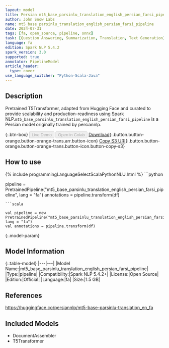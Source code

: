 ```yaml
---
layout: model
title: Persian mt5_base_parsinlu_translation_english_persian_farsi_pipeline pipeline T5Transformer from persiannlp
author: John Snow Labs
name: mt5_base_parsinlu_translation_english_persian_farsi_pipeline
date: 2024-07-31
tags: [fa, open_source, pipeline, onnx]
task: [Question Answering, Summarization, Translation, Text Generation]
language: fa
edition: Spark NLP 5.4.2
spark_version: 3.0
supported: true
annotator: PipelineModel
article_header:
  type: cover
use_language_switcher: "Python-Scala-Java"
---
```


## Description

Pretrained T5Transformer, adapted from Hugging Face and curated to provide scalability and production-readiness using Spark NLP.`mt5_base_parsinlu_translation_english_persian_farsi_pipeline` is a Persian model originally trained by persiannlp.

{:.btn-box}
<button class="button button-orange" disabled>Live Demo</button>
<button class="button button-orange" disabled>Open in Colab</button>
[Download](https://s3.amazonaws.com/auxdata.johnsnowlabs.com/public/models/mt5_base_parsinlu_translation_english_persian_farsi_pipeline_fa_5.4.2_3.0_1722423656177.zip){:.button.button-orange.button-orange-trans.arr.button-icon}
[Copy S3 URI](s3://auxdata.johnsnowlabs.com/public/models/mt5_base_parsinlu_translation_english_persian_farsi_pipeline_fa_5.4.2_3.0_1722423656177.zip){:.button.button-orange.button-orange-trans.button-icon.button-copy-s3}

## How to use



<div class="tabs-box" markdown="1">
{% include programmingLanguageSelectScalaPythonNLU.html %}
```python

pipeline = PretrainedPipeline("mt5_base_parsinlu_translation_english_persian_farsi_pipeline", lang = "fa")
annotations =  pipeline.transform(df)   

```
```scala

val pipeline = new PretrainedPipeline("mt5_base_parsinlu_translation_english_persian_farsi_pipeline", lang = "fa")
val annotations = pipeline.transform(df)

```
</div>

{:.model-param}
## Model Information

{:.table-model}
|---|---|
|Model Name:|mt5_base_parsinlu_translation_english_persian_farsi_pipeline|
|Type:|pipeline|
|Compatibility:|Spark NLP 5.4.2+|
|License:|Open Source|
|Edition:|Official|
|Language:|fa|
|Size:|1.5 GB|

## References

https://huggingface.co/persiannlp/mt5-base-parsinlu-translation_en_fa

## Included Models

- DocumentAssembler
- T5Transformer